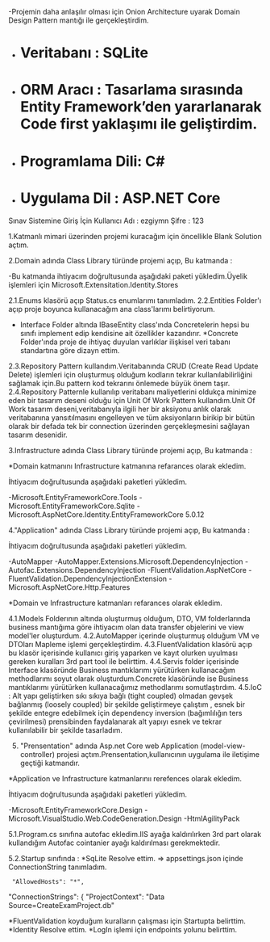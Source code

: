 
-Projemin daha anlaşılır olması için Onion Architecture uyarak Domain Design Pattern mantığı ile gerçekleştirdim.
* # Veritabanı  : SQLite 
* # ORM Aracı : Tasarlama sırasında Entity Framework’den yararlanarak Code first yaklaşımı ile geliştirdim.
* # Programlama Dili: C#
* # Uygulama Dil : ASP.NET Core

Sınav Sistemine Giriş İçin
Kullanıcı Adı : ezgiymn
Şifre : 123


1.Katmanlı mimari üzerinden projemi kuracağım için öncellikle Blank Solution açtım.

2.Domain adında Class Library türünde projemi açıp,
Bu katmanda :

-Bu katmanda ihtiyacım doğrultusunda aşağıdaki paketi yükledim.Üyelik işlemleri için
 Microsoft.Extensitation.Identity.Stores 


2.1.Enums klasörü açıp Status.cs enumlarımı tanımladım.
2.2.Entities Folder'ı açıp proje boyunca kullanacağım ana class'larımı belirtiyorum.
* Interface Folder altında IBaseEntity class'ında Concretelerin hepsi bu sınıfı implement edip kendisine ait özellikler kazandırır.
*Concrete Folder'ında proje de ihtiyaç duyulan varlıklar ilişkisel veri tabanı standartına göre dizayn ettim.

2.3.Repository Pattern kullandım.Veritabanında CRUD (Create Read Update Delete) işlemleri için oluşturmuş olduğum kodların tekrar kullanılabilirliğini sağlamak için.Bu pattern kod tekrarını önlemede büyük önem taşır.
2.4.Repository Patternle kullanılıp veritabanı maliyetlerini oldukça minimize eden bir tasarım deseni olduğu için Unit Of Work Pattern kullandım.Unit Of Work tasarım deseni,veritabanıyla ilgili her bir aksiyonu anlık olarak veritabanına yansıtılmasını engelleyen ve tüm aksiyonların birikip bir bütün olarak bir defada tek bir connection üzerinden gerçekleşmesini sağlayan tasarım desenidir.



3.Infrastructure adında Class Library türünde projemi açıp,
Bu katmanda : 

*Domain katmanını Infrastructure katmanına refarances olarak ekledim.

İhtiyacım doğrultusunda aşağıdaki paketleri yükledim.

-Microsoft.EntityFrameworkCore.Tools 
-Microsoft.EntityFrameworkCore.Sqlite 
-Microsoft.AspNetCore.Identity.EntityFrameworkCore 5.0.12


4."Application" adında Class Library türünde projemi açıp,
Bu katmanda :

İhtiyacım doğrultusunda aşağıdaki paketleri yükledim.

-AutoMapper
-AutoMapper.Extensions.Microsoft.DependencyInjection
-Autofac.Extensions.DependencyInjection
-FluentValidation.AspNetCore 
-FluentValidation.DependencyInjectionExtension
-Microsoft.AspNetCore.Http.Features

*Domain ve Infrastructure katmanları refarances olarak ekledim.

4.1.Models Folderının altında oluşturmuş olduğum, DTO, VM folderlarında business
mantığıma göre ihtiyacım olan data transfer objelerini ve view model'ler oluşturdum.
4.2.AutoMapper içerinde oluşturmuş olduğum VM ve DTOları Mapleme işlemi gerçekleştirdim.
4.3.FluentValidation klasörü açıp bu klasör içerisinde kullanıcı giriş yaparken ve kayıt olurken uyulması gereken kuralları 3rd part tool ile belirttim.
4.4.Servis folder içerisinde Interface klasöründe Business mantıklarımı yürütürken kullanacağım methodlarımı soyut olarak oluşturdum.Concrete klasöründe ise Business mantıklarımı yürütürken kullanacağımız methodlarımı somutlaştırdım.
4.5.IoC : Alt yapı geliştirken sıkı sıkıya bağlı (tight coupled) olmadan  gevşek bağlanmış (loosely coupled) bir şekilde geliştirmeye çalıştım , esnek bir şekilde entegre edebilmek için dependency inversion (bağımlılığın ters çevirilmesi) prensibinden faydalanarak alt yapıyı esnek ve tekrar kullanılabilir bir şekilde tasarladım.

5. "Prensentation" adında Asp.net Core web Application (model-view-controller) projesi açtım.Prensentation,kullanıcının uygulama ile iletişime geçtiği katmandır. 

*Application ve Infrastructure katmanlarınıı rerefences olarak ekledim.

İhtiyacım doğrultusunda aşağıdaki paketleri yükledim.

-Microsoft.EntityFrameworkCore.Design
-Microsoft.VisualStudio.Web.CodeGeneration.Design
-HtmlAgilityPack

5.1.Program.cs sınıfına autofac ekledim.IIS ayağa kaldırılırken 3rd part olarak kullandığım Autofac cointanier ayağı kaldırılması gerekmektedir.

5.2.Startup sınıfında :
  *SqLite Resolve ettim.
     => appsettings.json  içinde ConnectionString tanımladım.

     "AllowedHosts": "*",
  "ConnectionStrings": {
    "ProjectContext": "Data Source=CreateExamProject.db"

  *FluentValidation koyduğum kuralların çalışması için Startupta belirttim.
  *Identity Resolve ettim.
  *LogIn işlemi için endpoints yolunu belirttim.



  









